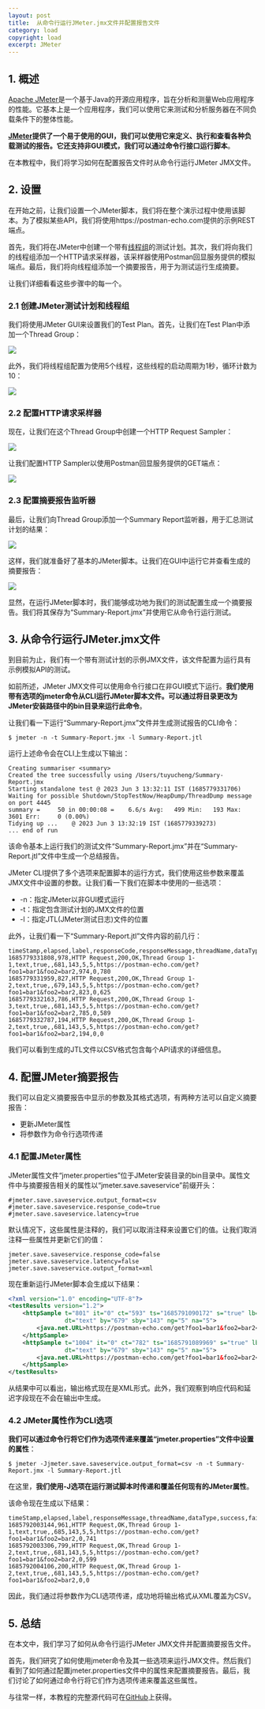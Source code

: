 ```yaml
---
layout: post
title:  从命令行运行JMeter.jmx文件并配置报告文件
category: load
copyright: load
excerpt: JMeter
---
```


## 1. 概述

[Apache JMeter](https://jmeter.apache.org/)是一个基于Java的开源应用程序，旨在分析和测量Web应用程序的性能。它基本上是一个应用程序，我们可以使用它来测试和分析服务器在不同负载条件下的整体性能。

**[JMeter](https://www.baeldung.com/jmeter)提供了一个易于使用的GUI，我们可以使用它来定义、执行和查看各种负载测试的报告。它还支持非GUI模式，我们可以通过命令行接口运行脚本**。

在本教程中，我们将学习如何在配置报告文件时从命令行运行JMeter JMX文件。

## 2. 设置

在开始之前，让我们设置一个JMeter脚本，我们将在整个演示过程中使用该脚本。为了模拟某些API，我们将使用https://postman-echo.com提供的示例REST端点。

首先，我们将在JMeter中创建一个带有[线程组](https://www.baeldung.com/jmeter-run-multiple-thread-groups)的测试计划。其次，我们将向我们的线程组添加一个HTTP请求采样器，该采样器使用Postman回显服务提供的模拟端点。最后，我们将向线程组添加一个摘要报告，用于为测试运行生成摘要。

让我们详细看看这些步骤中的每一个。

### 2.1 创建JMeter测试计划和线程组

我们将使用JMeter GUI来设置我们的Test Plan。首先，让我们在Test Plan中添加一个Thread Group：

![](/assets/images/2023/load/javajmetercommandline01.png)

此外，我们将线程组配置为使用5个线程，这些线程的启动周期为1秒，循环计数为10：

![](/assets/images/2023/load/javajmetercommandline02.png)

### 2.2 配置HTTP请求采样器

现在，让我们在这个Thread Group中创建一个HTTP Request Sampler：

![](/assets/images/2023/load/javajmetercommandline03.png)

让我们配置HTTP Sampler以使用Postman回显服务提供的GET端点：

![](/assets/images/2023/load/javajmetercommandline04.png)

### 2.3 配置摘要报告监听器

最后，让我们向Thread Group添加一个Summary Report监听器，用于汇总测试计划的结果：

![](/assets/images/2023/load/javajmetercommandline05.png)

这样，我们就准备好了基本的JMeter脚本。让我们在GUI中运行它并查看生成的摘要报告：

![](/assets/images/2023/load/javajmetercommandline06.png)

显然，在运行JMeter脚本时，我们能够成功地为我们的测试配置生成一个摘要报告。我们将其保存为“Summary-Report.jmx”并使用它从命令行运行测试。

## 3. 从命令行运行JMeter.jmx文件

到目前为止，我们有一个带有测试计划的示例JMX文件，该文件配置为运行具有示例模拟API的测试。

如前所述，JMeter JMX文件可以使用命令行接口在非GUI模式下运行。**我们使用带有选项的jmeter命令从CLI运行JMeter脚本文件。可以通过将目录更改为JMeter安装路径中的bin目录来运行此命令**。

让我们看一下运行“Summary-Report.jmx”文件并生成测试报告的CLI命令：

```shell
$ jmeter -n -t Summary-Report.jmx -l Summary-Report.jtl
```

运行上述命令会在CLI上生成以下输出：

```shell
Creating summariser <summary>
Created the tree successfully using /Users/tuyucheng/Summary-Report.jmx
Starting standalone test @ 2023 Jun 3 13:32:11 IST (1685779331706)
Waiting for possible Shutdown/StopTestNow/HeapDump/ThreadDump message on port 4445
summary =     50 in 00:00:08 =    6.6/s Avg:   499 Min:   193 Max:  3601 Err:     0 (0.00%)
Tidying up ...    @ 2023 Jun 3 13:32:19 IST (1685779339273)
... end of run
```

该命令基本上运行我们的测试文件“Summary-Report.jmx”并在“Summary-Report.jtl”文件中生成一个总结报告。

JMeter CLI提供了多个选项来配置脚本的运行方式，我们使用这些参数来覆盖JMX文件中设置的参数。让我们看一下我们在脚本中使用的一些选项：

-   -n：指定JMeter以非GUI模式运行
-   -t：指定包含测试计划的JMX文件的位置
-   -l：指定JTL(JMeter测试日志)文件的位置

此外，让我们看一下“Summary-Report.jtl”文件内容的前几行：

```shell
timeStamp,elapsed,label,responseCode,responseMessage,threadName,dataType,success,failureMessage,bytes,sentBytes,grpThreads,allThreads,URL,Latency,IdleTime,Connect
1685779331808,978,HTTP Request,200,OK,Thread Group 1-1,text,true,,681,143,5,5,https://postman-echo.com/get?foo1=bar1&foo2=bar2,974,0,780
1685779331959,827,HTTP Request,200,OK,Thread Group 1-2,text,true,,679,143,5,5,https://postman-echo.com/get?foo1=bar1&foo2=bar2,823,0,625
1685779332163,786,HTTP Request,200,OK,Thread Group 1-3,text,true,,681,143,5,5,https://postman-echo.com/get?foo1=bar1&foo2=bar2,785,0,589
1685779332787,194,HTTP Request,200,OK,Thread Group 1-2,text,true,,681,143,5,5,https://postman-echo.com/get?foo1=bar1&foo2=bar2,194,0,0
```

我们可以看到生成的JTL文件以CSV格式包含每个API请求的详细信息。

## 4. 配置JMeter摘要报告

我们可以自定义摘要报告中显示的参数及其格式选项，有两种方法可以自定义摘要报告：

-   更新JMeter属性
-   将参数作为命令行选项传递

### 4.1 配置JMeter属性

JMeter属性文件“jmeter.properties”位于JMeter安装目录的bin目录中。属性文件中与摘要报告相关的属性以“jmeter.save.saveservice”前缀开头：

```properties
#jmeter.save.saveservice.output_format=csv
#jmeter.save.saveservice.response_code=true
#jmeter.save.saveservice.latency=true
```

默认情况下，这些属性是注释的，我们可以取消注释来设置它们的值。让我们取消注释一些属性并更新它们的值：

```properties
jmeter.save.saveservice.response_code=false
jmeter.save.saveservice.latency=false
jmeter.save.saveservice.output_format=xml
```

现在重新运行JMeter脚本会生成以下结果：

```xml
<?xml version="1.0" encoding="UTF-8"?>
<testResults version="1.2">
    <httpSample t="801" it="0" ct="593" ts="1685791090172" s="true" lb="HTTP Request" rm="OK" tn="Thread Group 1-3"
                dt="text" by="679" sby="143" ng="5" na="5">
        <java.net.URL>https://postman-echo.com/get?foo1=bar1&foo2=bar2</java.net.URL>
    </httpSample>
    <httpSample t="1004" it="0" ct="782" ts="1685791089969" s="true" lb="HTTP Request" rm="OK" tn="Thread Group 1-2"
                dt="text" by="679" sby="143" ng="5" na="5">
        <java.net.URL>https://postman-echo.com/get?foo1=bar1&foo2=bar2</java.net.URL>
    </httpSample>
</testResults>
```

从结果中可以看出，输出格式现在是XML形式。此外，我们观察到响应代码和延迟字段现在不会在输出中生成。

### 4.2 JMeter属性作为CLI选项

**我们可以通过命令行将它们作为选项传递来覆盖“jmeter.properties”文件中设置的属性**：

```shell
$ jmeter -Jjmeter.save.saveservice.output_format=csv -n -t Summary-Report.jmx -l Summary-Report.jtl
```

在这里，**我们使用-J选项在运行测试脚本时传递和覆盖任何现有的JMeter属性**。

该命令现在生成以下结果：

```shell
timeStamp,elapsed,label,responseMessage,threadName,dataType,success,failureMessage,bytes,sentBytes,grpThreads,allThreads,URL,IdleTime,Connect
1685792003144,961,HTTP Request,OK,Thread Group 1-1,text,true,,685,143,5,5,https://postman-echo.com/get?foo1=bar1&foo2=bar2,0,741
1685792003306,799,HTTP Request,OK,Thread Group 1-2,text,true,,681,143,5,5,https://postman-echo.com/get?foo1=bar1&foo2=bar2,0,599
1685792004106,200,HTTP Request,OK,Thread Group 1-2,text,true,,681,143,5,5,https://postman-echo.com/get?foo1=bar1&foo2=bar2,0,0
```

因此，我们通过将参数作为CLI选项传递，成功地将输出格式从XML覆盖为CSV。

## 5. 总结

在本文中，我们学习了如何从命令行运行JMeter JMX文件并配置摘要报告文件。

首先，我们研究了如何使用jmeter命令及其一些选项来运行JMX文件。然后我们看到了如何通过配置jmeter.properties文件中的属性来配置摘要报告。最后，我们讨论了如何通过命令行将它们作为选项传递来覆盖这些属性。

与往常一样，本教程的完整源代码可在[GitHub](https://github.com/tuyucheng7/taketoday-tutorial4j/tree/master/software.test/jmeter)上获得。